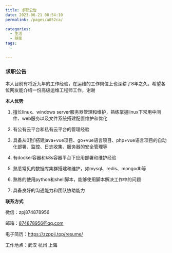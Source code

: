 ```yaml
---
title: 求职公告
date: 2023-06-21 08:54:10
permalink: /pages/a052ca/

categories:
  - 生活
  - 随笔
tags:
  - 

---
```


### 求职公告

本人目前有将近九年的工作经验，在运维的工作岗位上也深耕了8年之久。希望各位网友能介绍一份高级运维工程师工作，谢谢

**本人优势**

1. 擅长linux、windows server服务器管理和维护，熟练掌握linux下常用中间件、web服务以及文件系统搭建配置维护和优化

2. 有公有云平台和私有云平台的管理经验

3. 具备从0到1搭建java+vue项目、go+vue语言项目、php+vue语言项目的自动化部署、监控、日志收集、服务器的安全管理等

4. 有docker容器和k8s容器平台下应用部署和维护经验

5. 熟悉常见的数据库集群搭建和维护，如mysql、redis、mongodb等

6. 熟练的使用python和shell脚本，能够使用脚本解决工作中的问题

7. 具备良好的沟通能力和团队协助能力

**联系方式**

微信：zpj874878956

邮箱：874878956@qq.com

电子简历：https://zzppjj.top/resume/

工作地点：武汉 杭州 上海
